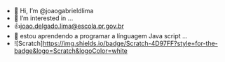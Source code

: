 - 👋 Hi, I’m @joaogabrieldlima
- 👀 I’m interested in ...
- :+1:joao.delgado.lima@escola.pr.gov.br
- 🌱 estou aprendendo a programar a línguagem Java script ...
- ![Scratch]https://img.shields.io/badge/Scratch-4D97FF?style=for-the-badge&logo=Scratch&logoColor=white

